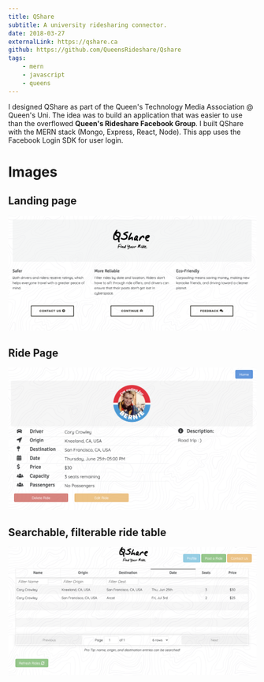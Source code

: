 ```yaml
---
title: QShare
subtitle: A university ridesharing connector.
date: 2018-03-27
externalLink: https://qshare.ca
github: https://github.com/QueensRideshare/Qshare
tags: 
    - mern
    - javascript
    - queens
---
```

I designed QShare as part of the Queen's Technology Media Association @ Queen's Uni.  The idea was to build an application that was easier to use than the overflowed **Queen's Rideshare Facebook Group**.  I built QShare with the MERN stack (Mongo, Express, React, Node).  This app uses the Facebook Login SDK for user login.
# Images
## Landing page
![Homepage](/img/qshare/qshare1.png)
## Ride Page
![Ride Page](/img/qshare/qshare2.png)
## Searchable, filterable ride table
![Ride Table](/img/qshare/qshare3.png)